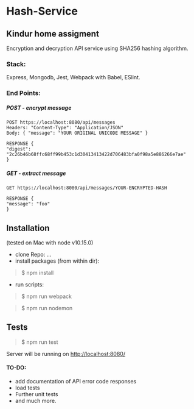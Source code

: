 # Hash-Service 
## Kindur home assigment
Encryption and decryption API service using SHA256 hashing algorithm.

### Stack: 

Express, Mongodb, Jest, Webpack with Babel, ESlint.

### End Points:

##### POST - encrypt message

```
POST https://localhost:8080/api/messages
Headers: "Content-Type": "Application/JSON"
Body: { "message": "YOUR ORIGINAL UNICODE MESSAGE" } 

RESPONSE {
"digest": "2c26b46b68ffc68ff99b453c1d30413413422d706483bfa0f98a5e886266e7ae"
}
```

##### GET - extract message
```
GET https://localhost:8080/api/messages/YOUR-ENCRYPTED-HASH

RESPONSE {
"message": "foo"
}

```


## Installation
(tested on Mac with node v10.15.0)

* clone Repo: ...
* install packages (from within dir):
> $ npm install

* run scripts:
> $ npm run webpack

> $ npm run nodemon

## Tests

> $ npm run test

Server will be running on [http://localhost:8080/](http://localhost:8080/)

#### TO-DO: 
* add documentation of API error code responses
* load tests
* Further unit tests
* and much more.